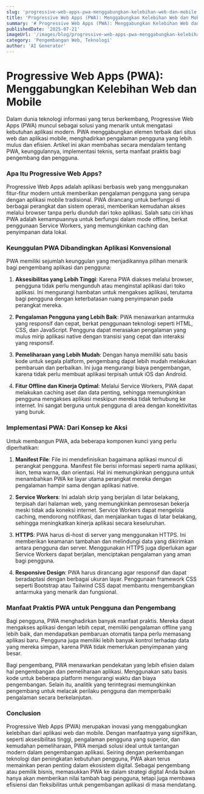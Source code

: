 ```yaml
---
slug: 'progressive-web-apps-pwa-menggabungkan-kelebihan-web-dan-mobile'
title: 'Progressive Web Apps (PWA): Menggabungkan Kelebihan Web dan Mobile'
summary: '# Progressive Web Apps (PWA): Menggabungkan Kelebihan Web dan Mobile  Dalam dunia teknologi informasi yang terus berkembang, Progressive Web Apps (PWA...'
publishedDate: '2025-07-21'
imageUrl: '/images/blog/progressive-web-apps-pwa-menggabungkan-kelebihan-web-dan-mobile.png'
category: 'Pengembangan Web, Teknologi'
author: 'AI Generator'
---
```


# Progressive Web Apps (PWA): Menggabungkan Kelebihan Web dan Mobile

Dalam dunia teknologi informasi yang terus berkembang, Progressive Web Apps (PWA) muncul sebagai solusi yang menarik untuk mengatasi kebutuhan aplikasi modern. PWA menggabungkan elemen terbaik dari situs web dan aplikasi mobile, menghadirkan pengalaman pengguna yang lebih mulus dan efisien. Artikel ini akan membahas secara mendalam tentang PWA, keunggulannya, implementasi teknis, serta manfaat praktis bagi pengembang dan pengguna.

### Apa Itu Progressive Web Apps?

Progressive Web Apps adalah aplikasi berbasis web yang menggunakan fitur-fitur modern untuk memberikan pengalaman pengguna yang serupa dengan aplikasi mobile tradisional. PWA dirancang untuk berfungsi di berbagai perangkat dan sistem operasi, memberikan kemudahan akses melalui browser tanpa perlu diunduh dari toko aplikasi. Salah satu ciri khas PWA adalah kemampuannya untuk berfungsi dalam mode offline, berkat penggunaan Service Workers, yang memungkinkan caching dan penyimpanan data lokal.

### Keunggulan PWA Dibandingkan Aplikasi Konvensional

PWA memiliki sejumlah keunggulan yang menjadikannya pilihan menarik bagi pengembang aplikasi dan pengguna:

1. **Aksesibilitas yang Lebih Tinggi**: Karena PWA diakses melalui browser, pengguna tidak perlu mengunduh atau menginstal aplikasi dari toko aplikasi. Ini mengurangi hambatan untuk mengakses aplikasi, terutama bagi pengguna dengan keterbatasan ruang penyimpanan pada perangkat mereka.

2. **Pengalaman Pengguna yang Lebih Baik**: PWA menawarkan antarmuka yang responsif dan cepat, berkat penggunaan teknologi seperti HTML, CSS, dan JavaScript. Pengguna dapat merasakan pengalaman yang mulus mirip aplikasi native dengan transisi yang cepat dan interaksi yang responsif.

3. **Pemeliharaan yang Lebih Mudah**: Dengan hanya memiliki satu basis kode untuk segala platform, pengembang dapat lebih mudah melakukan pembaruan dan perbaikan. Ini juga mengurangi biaya pengembangan, karena tidak perlu membuat aplikasi terpisah untuk iOS dan Android.

4. **Fitur Offline dan Kinerja Optimal**: Melalui Service Workers, PWA dapat melakukan caching aset dan data penting, sehingga memungkinkan pengguna mengakses aplikasi meskipun mereka tidak terhubung ke internet. Ini sangat berguna untuk pengguna di area dengan konektivitas yang buruk.

### Implementasi PWA: Dari Konsep ke Aksi

Untuk membangun PWA, ada beberapa komponen kunci yang perlu diperhatikan:

1. **Manifest File**: File ini mendefinisikan bagaimana aplikasi muncul di perangkat pengguna. Manifest file berisi informasi seperti nama aplikasi, ikon, tema warna, dan orientasi. Hal ini memungkinkan pengguna untuk menambahkan PWA ke layar utama perangkat mereka dengan pengalaman hampir sama dengan aplikasi native.

2. **Service Workers**: Ini adalah skrip yang berjalan di latar belakang, terpisah dari halaman web, yang memungkinkan pemrosesan bekerja meski tidak ada koneksi internet. Service Workers dapat mengelola caching, mendorong notifikasi, dan menjalankan tugas di latar belakang, sehingga meningkatkan kinerja aplikasi secara keseluruhan.

3. **HTTPS**: PWA harus di-host di server yang menggunakan HTTPS. Ini memberikan keamanan tambahan dan melindungi data yang dikirimkan antara pengguna dan server. Menggunakan HTTPS juga diperlukan agar Service Workers dapat berjalan, menciptakan pengalaman yang aman bagi pengguna.

4. **Responsive Design**: PWA harus dirancang agar responsif dan dapat beradaptasi dengan berbagai ukuran layar. Penggunaan framework CSS seperti Bootstrap atau Tailwind CSS dapat membantu mengembangkan antarmuka yang menarik dan fungsional.

### Manfaat Praktis PWA untuk Pengguna dan Pengembang

Bagi pengguna, PWA menghadirkan banyak manfaat praktis. Mereka dapat mengakses aplikasi dengan lebih cepat, memiliki pengalaman offline yang lebih baik, dan mendapatkan pembaruan otomatis tanpa perlu memasang aplikasi baru. Pengguna juga memiliki lebih banyak kontrol terhadap data yang mereka simpan, karena PWA tidak memerlukan penyimpanan yang besar.

Bagi pengembang, PWA menawarkan pendekatan yang lebih efisien dalam hal pengembangan dan pemeliharaan aplikasi. Menggunakan satu basis kode untuk beberapa platform mengurangi waktu dan biaya pengembangan. Selain itu, analitik yang terintegrasi memungkinkan pengembang untuk melacak perilaku pengguna dan memperbaiki pengalaman secara berkelanjutan.

### Conclusion

Progressive Web Apps (PWA) merupakan inovasi yang menggabungkan kelebihan dari aplikasi web dan mobile. Dengan manfaatnya yang signifikan, seperti aksesibilitas tinggi, pengalaman pengguna yang superior, dan kemudahan pemeliharaan, PWA menjadi solusi ideal untuk tantangan modern dalam pengembangan aplikasi. Seiring dengan perkembangan teknologi dan peningkatan kebutuhan pengguna, PWA akan terus memainkan peran penting dalam ekosistem digital. Sebagai pengembang atau pemilik bisnis, memasukkan PWA ke dalam strategi digital Anda bukan hanya akan memberikan nilai tambah bagi pengguna, tetapi juga membawa efisiensi dan fleksibilitas untuk pengembangan aplikasi di masa mendatang.
